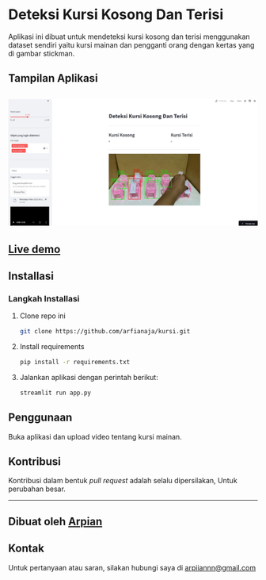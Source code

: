 # Deteksi Kursi Kosong Dan Terisi

Aplikasi ini dibuat untuk mendeteksi kursi kosong dan terisi menggunakan dataset sendiri yaitu kursi mainan dan pengganti orang dengan kertas yang di gambar stickman. 
## Tampilan Aplikasi

![Tampilan Aplikasi](assets/kursi.jpeg)
---
[Live demo](https://kursi-check.streamlit.app/)
---
## Installasi

### Langkah Installasi

1. Clone repo ini 

   ```bash
   git clone https://github.com/arfianaja/kursi.git
   ```
2. Install requirements
    ```bash
    pip install -r requirements.txt
    ```
3. Jalankan aplikasi dengan perintah berikut:
    ```bash
    streamlit run app.py
    ```

## Penggunaan
Buka aplikasi dan upload video tentang kursi mainan.

## Kontribusi

Kontribusi dalam bentuk *pull request* adalah selalu dipersilakan, Untuk perubahan besar.

---
Dibuat oleh [Arpian](https://github.com/arfianaja)
---

## Kontak
Untuk pertanyaan atau saran, silakan hubungi saya di arpiiannn@gmail.com
